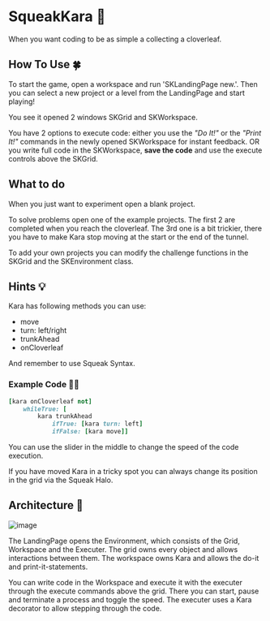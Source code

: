 # SqueakKara 🐞
When you want coding to be as simple a collecting a cloverleaf. 

## How To Use 🍀

To start the game, open a workspace and run 'SKLandingPage new.'. Then you can select a new project or a level from the LandingPage and start playing!

You see it opened 2 windows SKGrid and SKWorkspace. 

You have 2 options to execute code: either you use the *"Do It!"* or the *"Print It!"* commands in the newly opened SKWorkspace for instant feedback. OR you write full code in the SKWorkspace, **save the code** and use the execute controls above the SKGrid.

## What to do

When you just want to experiment open a blank project. 

To solve problems open one of the example projects. The first 2 are completed when you reach the cloverleaf. The 3rd one is a bit trickier, there you have to make Kara stop moving at the start or the end of the tunnel.

To add your own projects you can modify the challenge functions in the SKGrid and the SKEnvironment class. 

## Hints 💡

Kara has following methods you can use:
  - move
  - turn: left/right
  - trunkAhead
  - onCloverleaf

And remember to use Squeak Syntax.

### Example Code 👨‍💻

```ruby
[kara onCloverleaf not]
	whileTrue: [
		kara trunkAhead 
			ifTrue: [kara turn: left]
			ifFalse: [kara move]]
```

You can use the slider in the middle to change the speed of the code execution.

If you have moved Kara in a tricky spot you can always change its position in the grid via the Squeak Halo.

## Architecture 🌇

![image](https://github.com/hpi-swa-teaching/SqueakKara/assets/149858749/286cde60-77bf-498b-af44-65e80f10baff)

The LandingPage opens the Environment, which consists of the Grid, Workspace and the Executer. The grid owns every object and allows interactions between them. The workspace owns Kara and allows the do-it and print-it-statements. 

You can write code in the Workspace and execute it with the executer through the execute commands above the grid. There you can start, pause and terminate a process and toggle the speed. The executer uses a Kara decorator to allow stepping through the code. 

